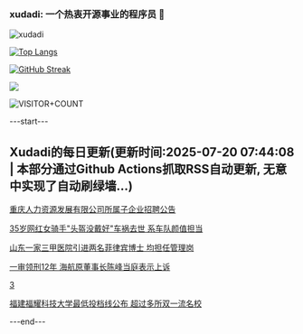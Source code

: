 ### xudadi: 一个热衷开源事业的程序员 👋

![xudadi](https://github-readme-stats-git-masterorgs-github-readme-stats-team.vercel.app/api?username=xudadi)

[![Top Langs](https://github-readme-stats.vercel.app/api/top-langs/?username=xudadi)](https://github.com/anuraghazra/github-readme-stats)

[![GitHub Streak](https://streak-stats.demolab.com?user=xudadi&locale=zh_Hans)](https://git.io/streak-stats)

![](https://raw.githubusercontent.com/xudadi/xudadi/main/assets/github-contribution-grid-snake.svg)

![VISITOR+COUNT](https://komarev.com/ghpvc/?username=xudadi&label=VISITOR+COUNT)


---start---

## Xudadi的每日更新(更新时间:2025-07-20 07:44:08 | 本部分通过Github Actions抓取RSS自动更新, 无意中实现了自动刷绿墙...)

[重庆人力资源发展有限公司所属子企业招聘公告](https://www.gongkaoleida.com/article/2519719)

[35岁网红女骑手"头盔没戴好"车祸去世 系车队颜值担当](https://m.163.com/news/article/K4RULFI305345ARG.html)

[山东一家三甲医院引进两名菲律宾博士 均担任管理岗](https://m.163.com/news/article/K4OLOMQL0514BE2Q.html)

[一审领刑12年 海航原董事长陈峰当庭表示上诉](https://m.163.com/news/article/K4RRAK0M05199DKK.html)

[3](https://m.163.com/touch/news/sub/domestic)

[福建福耀科技大学最低投档线公布 超过多所双一流名校](https://m.163.com/news/article/K4RLR16U0512B07B.html)

---end---
